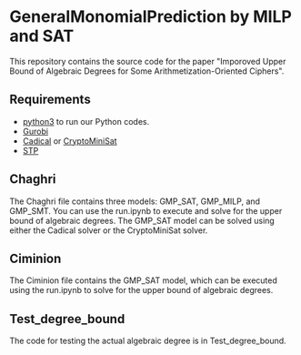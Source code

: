 # GeneralMonomialPrediction by MILP and SAT

This repository contains the source code for the paper "Imporoved Upper Bound of Algebraic Degrees for Some Arithmetization-Oriented Ciphers".

## Requirements 

- [python3](https://www.python.org/downloads/) to run our Python codes.
- [Gurobi](https://www.gurobi.com/)
- [Cadical](https://github.com/arminbiere/cadical) or [CryptoMiniSat](https://github.com/msoos/cryptominisat)
- [STP](https://github.com/stp/stp)

## Chaghri

The Chaghri file contains three models: GMP_SAT, GMP_MILP, and GMP_SMT. You can use the run.ipynb to execute and solve for the upper bound of algebraic degrees. The GMP_SAT model can be solved using either the Cadical solver or the CryptoMiniSat solver.

## Ciminion

The Ciminion file contains the GMP_SAT model, which can be executed using the run.ipynb to solve for the upper bound of algebraic degrees.

## Test_degree_bound
The code for testing the actual algebraic degree is in Test_degree_bound.
